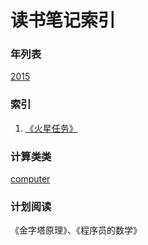 读书笔记索引
====================

### 年列表
[2015](2015/README2015.md)


### 索引
1. [《火星任务》](rn2016_001.md)


### 计算类类
[computer](computer/README.md)

### 计划阅读

《金字塔原理》、《程序员的数学》
